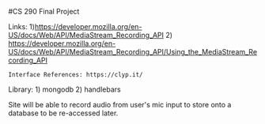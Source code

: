 #CS 290 Final Project

Links: 1)https://developer.mozilla.org/en-US/docs/Web/API/MediaStream_Recording_API
	2) https://developer.mozilla.org/en-US/docs/Web/API/MediaStream_Recording_API/Using_the_MediaStream_Recording_API
	
	
	
	Interface References: https://clyp.it/

Library: 1) mongodb
	 2) handlebars

Site will be able to record audio from user's mic input to store onto a database to be re-accessed later.  

